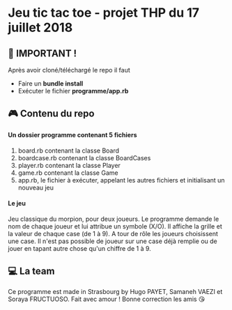 # Jeu tic tac toe - projet THP du 17 juillet 2018 

## :red_circle: IMPORTANT ! 

Après avoir cloné/téléchargé le repo il faut 
- Faire un **bundle install**
- Exécuter le fichier **programme/app.rb**

## :video_game: Contenu du repo 

#### Un dossier programme contenant 5 fichiers 

1. board.rb contenant la classe Board 
2. boardcase.rb contenant la classe BoardCases 
3. player.rb contenant la classe Player 
4. game.rb contenant la classe Game
5. app.rb, le fichier à exécuter, appelant les autres fichiers et initialisant un nouveau jeu 

#### Le jeu 

Jeu classique du morpion, pour deux joueurs. Le programme demande le nom de chaque joueur et lui attribue un symbole (X/O). 
Il affiche la grille et la valeur de chaque case (de 1 à 9).
A tour de rôle les joueurs choisissent une case. 
Il n'est pas possible de joueur sur une case déjà remplie ou de jouer en tapant autre chose qu'un chiffre de 1 à 9. 

## :computer: La team 

Ce programme est made in Strasbourg by Hugo PAYET, Samaneh VAEZI et Soraya FRUCTUOSO.
Fait avec amour ! Bonne correction les amis :kissing_heart:
